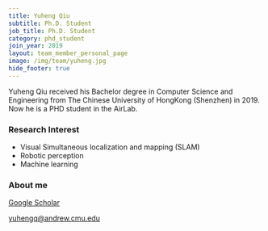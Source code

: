 ```yaml
---
title: Yuheng Qiu
subtitle: Ph.D. Student
job_title: Ph.D. Student
category: phd_student
join_year: 2019
layout: team_member_personal_page
image: /img/team/yuheng.jpg
hide_footer: true
---
```


Yuheng Qiu received his Bachelor degree in Computer Science and Engineering from The Chinese University of HongKong (Shenzhen) in 2019. Now he is a  PHD student in the AirLab.

### Research Interest

* Visual Simultaneous localization and mapping (SLAM)
* Robotic perception
* Machine learning

### About me

[Google Scholar](https://scholar.google.com/citations?user=aEK45mEAAAAJ)

yuhengq@andrew.cmu.edu

